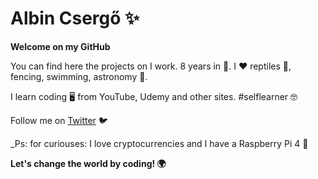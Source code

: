 # Albin Csergő ✨

**Welcome on my GitHub**

You can find here the projects on I work. 8 years in 🏫. I ❤️ reptiles 🐍, fencing, swimming, astronomy 🌠.

I learn coding 🖥️ from YouTube, Udemy and other sites. #selflearner 🤓

Follow me on [Twitter](https://twitter.com/albincsergo2) 🐦

_Ps: for curiouses: I love cryptocurrencies and I have a Raspberry Pi 4 🍓


**Let's change the world by coding! 🌍**
